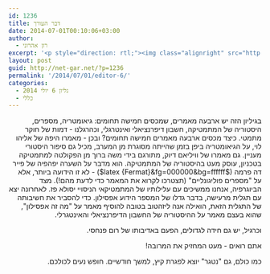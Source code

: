 ```yaml
---
id: 1236
title: דבר העורך
date: 2014-07-01T00:10:06+03:00
author:
  - רון אהרוני
excerpt: '<p style="direction: rtl;"><img class="alignright" src="http://net-gar.net/wp-content/uploads/2014/01/orech.jpg" alt="רון אהרוני,הפקולטה למתמטיקה, הטכניון" width="81" height="81" />בגיליון הזה יש ארבעה מאמרים, שמכסים חמישה תחומים: גיאומטריה, מספרים, היסטוריה של המתמטיקה, חשבון דיפרנציאלי ואינטרגלי, וכהרגלנו - דמות של חוקר מתמטי. כיצד מכסים ארבעה מאמרים חמישה תחומים? ובכן הצטרפו אלינו לגליון יולי ותגלו.</p>'
layout: post
guid: http://net-gar.net/?p=1236
permalink: '/2014/07/01/editor-6/'
categories:
  - גליון 6 יולי 2014
  - כללי
---
```

<p style="direction: rtl; ">
  בגיליון הזה יש ארבעה מאמרים, שמכסים חמישה תחומים: גיאומטריה, מספרים, היסטוריה של המתמטיקה, חשבון דיפרנציאלי ואינטרגלי, וכהרגלנו - דמות של חוקר מתמטי. כיצד מכסים ארבעה מאמרים חמישה תחומים? ובכן - מאמרו היפה של אליהו לוי, על הגיאומטריה ביפן בזמן שהייתה מסוגרת מן המערב, מכיל גם סיפור היסטורי מעניין. גם מאמרו של וויליאם דיוק, מתורגם בידי משה ברוך מן הפקולטה למתמטיקה בטכניון, עוסק מעט בהיסטוריה של המתמטיקה. הוא מדבר על השערה יפהפיה של פייר דה פרמה ($latex {Fermat}&fg=000000&bg=ffffff$) - לא זו הידועה ביותר, אלא על "מספרים פוליגונליים" (תצטרכו לקרוא את המאמר כדי לדעת מהם!). מצד הביוגרפיה, אנחנו ממשיכים עם עלילותיו של המתמטיקאי הניסויי יסולא פז. לאחרונה יצא עם תגלית מרעישה, בדבר גדלו של המספר הידוע אפסילון. כדי להסביר את חשיבותה של התגלית הזאת, הואילה אנה ליזהטוב בטובה להוסיף מאמר על "מה זה אפסילון", שהוא בעצם מאמר על ההיסטוריה של החשבון הדיפרנציאלי והאינטגרלי.
</p>

<p style="direction: rtl; ">
  וכרגיל, יש גם חידה לגדולים, הפעם באדיבותו של רום פנחסי.
</p>

<p style="direction: rtl; ">
  אתם רואים - מעט המחזיק את המרובה!
</p>

<p style="direction: rtl; ">
  כמו כולם, גם "נטגר" יוצא לפגרת קיץ, למשך חודשיים. חופש נעים לכולכם.
</p>